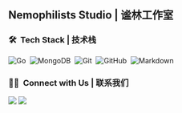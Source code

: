 ## Nemophilists Studio | 谧林工作室

### 🛠 &nbsp;Tech Stack | 技术栈

![Go](https://img.shields.io/badge/-Go-05122A?style=flat&logo=go)&nbsp;
![MongoDB](https://img.shields.io/badge/-MongoDB-05122A?style=flat&logo=mongodb)&nbsp;
![Git](https://img.shields.io/badge/-Git-05122A?style=flat&logo=git)&nbsp;
![GitHub](https://img.shields.io/badge/-GitHub-05122A?style=flat&logo=github)&nbsp;
![Markdown](https://img.shields.io/badge/-Markdown-05122A?style=flat&logo=markdown)

### 🤝🏻 &nbsp;Connect with Us | 联系我们

<a href="https://Nemophilists.com/"><img src="https://img.shields.io/badge/-Nemophilists.com-3423A6?style=flat&logo=Google-Chrome&logoColor=white"/></a>
<a href="mailto:studio@nemophilists.com"><img src="https://img.shields.io/badge/-Studio@nemophilists.com-D14836?style=flat&logo=Gmail&logoColor=white"/></a>
